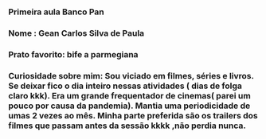 ### Primeira aula  Banco Pan

### Nome : Gean Carlos Silva de Paula

### Prato favorito: bife a parmegiana

### Curiosidade sobre mim: Sou viciado em filmes, séries e livros. Se deixar fico o dia inteiro nessas atividades ( dias de folga claro kkk). Era um grande frequentador de cinemas( parei um pouco por causa da pandemia). Mantia uma periodicidade de umas 2 vezes ao mês. Minha parte preferida são os trailers dos filmes que passam antes da sessão kkkk ,não perdia nunca.


 
